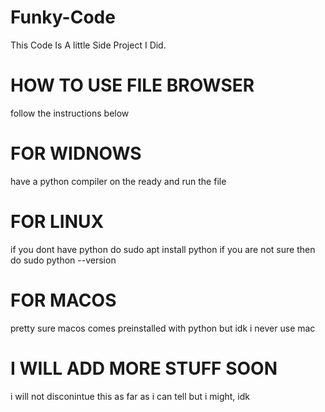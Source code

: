 # Funky-Code
This Code Is A little Side Project I Did.
# HOW TO USE FILE BROWSER
follow the instructions below
# FOR WIDNOWS 
have a python compiler on the ready and run the file
# FOR LINUX
if you dont have python do sudo apt install python 
if you are not sure then do sudo python --version
# FOR MACOS
pretty sure macos comes preinstalled with python but idk i never use mac
# I WILL ADD MORE STUFF SOON
i will not disconintue this as far as i can tell but i might, idk
